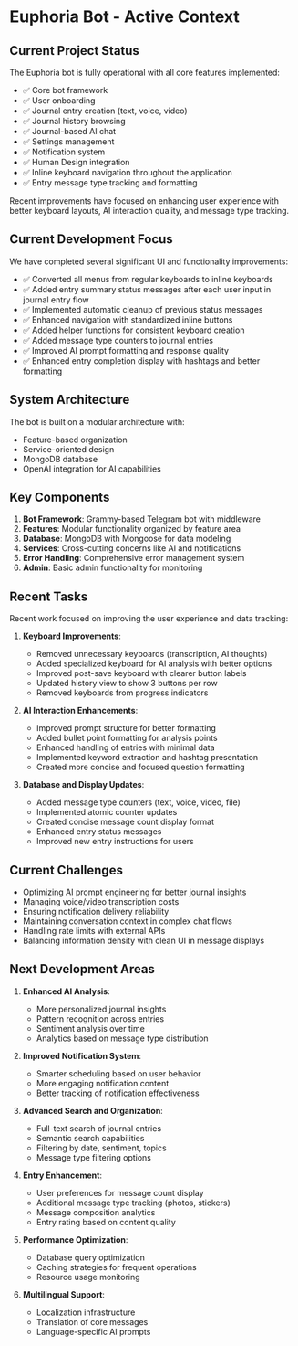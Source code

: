 # Euphoria Bot - Active Context

## Current Project Status
The Euphoria bot is fully operational with all core features implemented:
- ✅ Core bot framework
- ✅ User onboarding
- ✅ Journal entry creation (text, voice, video)
- ✅ Journal history browsing
- ✅ Journal-based AI chat
- ✅ Settings management
- ✅ Notification system
- ✅ Human Design integration
- ✅ Inline keyboard navigation throughout the application
- ✅ Entry message type tracking and formatting

Recent improvements have focused on enhancing user experience with better keyboard layouts, AI interaction quality, and message type tracking.

## Current Development Focus
We have completed several significant UI and functionality improvements:
- ✅ Converted all menus from regular keyboards to inline keyboards
- ✅ Added entry summary status messages after each user input in journal entry flow
- ✅ Implemented automatic cleanup of previous status messages 
- ✅ Enhanced navigation with standardized inline buttons
- ✅ Added helper functions for consistent keyboard creation
- ✅ Added message type counters to journal entries
- ✅ Improved AI prompt formatting and response quality
- ✅ Enhanced entry completion display with hashtags and better formatting

## System Architecture
The bot is built on a modular architecture with:
- Feature-based organization
- Service-oriented design
- MongoDB database
- OpenAI integration for AI capabilities

## Key Components
1. **Bot Framework**: Grammy-based Telegram bot with middleware
2. **Features**: Modular functionality organized by feature area
3. **Database**: MongoDB with Mongoose for data modeling
4. **Services**: Cross-cutting concerns like AI and notifications
5. **Error Handling**: Comprehensive error management system
6. **Admin**: Basic admin functionality for monitoring

## Recent Tasks
Recent work focused on improving the user experience and data tracking:

1. **Keyboard Improvements**:
   - Removed unnecessary keyboards (transcription, AI thoughts)
   - Added specialized keyboard for AI analysis with better options
   - Improved post-save keyboard with clearer button labels
   - Updated history view to show 3 buttons per row
   - Removed keyboards from progress indicators

2. **AI Interaction Enhancements**:
   - Improved prompt structure for better formatting
   - Added bullet point formatting for analysis points
   - Enhanced handling of entries with minimal data
   - Implemented keyword extraction and hashtag presentation
   - Created more concise and focused question formatting

3. **Database and Display Updates**:
   - Added message type counters (text, voice, video, file)
   - Implemented atomic counter updates
   - Created concise message count display format
   - Enhanced entry status messages
   - Improved new entry instructions for users

## Current Challenges
- Optimizing AI prompt engineering for better journal insights
- Managing voice/video transcription costs
- Ensuring notification delivery reliability
- Maintaining conversation context in complex chat flows
- Handling rate limits with external APIs
- Balancing information density with clean UI in message displays

## Next Development Areas
1. **Enhanced AI Analysis**:
   - More personalized journal insights
   - Pattern recognition across entries
   - Sentiment analysis over time
   - Analytics based on message type distribution

2. **Improved Notification System**:
   - Smarter scheduling based on user behavior
   - More engaging notification content
   - Better tracking of notification effectiveness

3. **Advanced Search and Organization**:
   - Full-text search of journal entries
   - Semantic search capabilities
   - Filtering by date, sentiment, topics
   - Message type filtering options

4. **Entry Enhancement**:
   - User preferences for message count display
   - Additional message type tracking (photos, stickers)
   - Message composition analytics
   - Entry rating based on content quality

5. **Performance Optimization**:
   - Database query optimization
   - Caching strategies for frequent operations
   - Resource usage monitoring

6. **Multilingual Support**:
   - Localization infrastructure
   - Translation of core messages
   - Language-specific AI prompts 